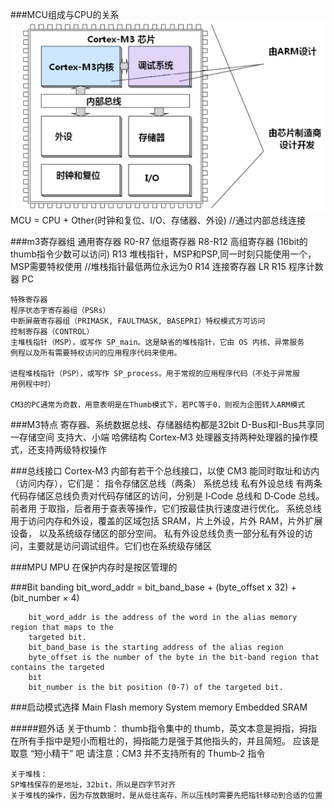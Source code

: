 

###MCU组成与CPU的关系
![m3-core_MCU](develop/Hardware/Boards/ST/F1/stm32f103c6/m3-core/m3-core_MCU.gif)
	MCU = CPU + Other(时钟和复位、I/O、存储器、外设)					//通过内部总线连接

###m3寄存器组
	通用寄存器
	R0-R7 低组寄存器
	R8-R12 高组寄存器 (16bit的thumb指令少数可以访问)
	R13 堆栈指针，MSP和PSP,同一时刻只能使用一个，MSP需要特权使用					//堆栈指针最低两位永远为0
	R14 连接寄存器	LR
	R15 程序计数器 PC

	特殊寄存器
	程序状态字寄存器组（PSRs）
	中断屏蔽寄存器组（PRIMASK, FAULTMASK, BASEPRI）特权模式方可访问
	控制寄存器（CONTROL）
	主堆栈指针（MSP），或写作 SP_main。这是缺省的堆栈指针，它由 OS 内核、异常服务
	例程以及所有需要特权访问的应用程序代码来使用。

	进程堆栈指针（PSP），或写作 SP_process。用于常规的应用程序代码（不处于异常服
	用例程中时）

	CM3的PC通常为奇数，用意表明是在Thumb模式下，若PC等于0，则视为企图转入ARM模式

###M3特点
	寄存器、系统数据总线、存储器结构都是32bit
	D-Bus和I-Bus共享同一存储空间
	支持大、小端
	哈佛结构
	Cortex‐M3 处理器支持两种处理器的操作模式，还支持两级特权操作

###总线接口
	Cortex‐M3 内部有若干个总线接口，以使 CM3 能同时取址和访内（访问内存），它们是：
		指令存储区总线（两条）
		系统总线
		私有外设总线
	有两条代码存储区总线负责对代码存储区的访问，分别是 I‐Code 总线和 D‐Code 总线。前者用
	于取指，后者用于查表等操作，它们按最佳执行速度进行优化。
	系统总线用于访问内存和外设，覆盖的区域包括 SRAM，片上外设，片外 RAM，片外扩展设备，
	以及系统级存储区的部分空间。
	私有外设总线负责一部分私有外设的访问，主要就是访问调试组件。它们也在系统级存储区

###MPU
	MPU 在保护内存时是按区管理的

###Bit banding
	bit_word_addr = bit_band_base + (byte_offset x 32) + (bit_number × 4)

		bit_word_addr is the address of the word in the alias memory region that maps to the
		targeted bit.
		bit_band_base is the starting address of the alias region
		byte_offset is the number of the byte in the bit-band region that contains the targeted
		bit
		bit_number is the bit position (0-7) of the targeted bit.

###启动模式选择
	Main Flash memory
	System memory
	Embedded SRAM
	
#####题外话
	关于thumb：
	thumb指令集中的 thumb，英文本意是拇指，拇指在所有手指中是短小而粗壮的，拇指能力是强于其他指头的，并且简短。
	应该是取意 “短小精干” 吧
	请注意：CM3 并不支持所有的 Thumb‐2 指令

	关于堆栈：
	SP堆栈保存的是地址，32bit，所以是四字节对齐
	关于堆栈的操作，因为存放数据时，是从低往高存，所以压栈时需要先把指针移动到合适的位置
